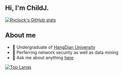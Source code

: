 ## Hi, I'm ChildJ.

<!--
**Ryclock/Ryclock** is a ✨ _special_ ✨ repository because its `README.md` (this file) appears on your GitHub profile.

Here are some ideas to get you started:

- 🔭 I’m currently working on ...
- 🌱 I’m currently learning ...
- 👯 I’m looking to collaborate on ...
- 🤔 I’m looking for help with ...
- 💬 Ask me about ...
- 📫 How to reach me: ...
- 😄 Pronouns: ...
- ⚡ Fun fact: ...
-->
[![Ryclock's GitHub stats](https://github-readme-stats.vercel.app/api?username=Ryclock&show_icons=true&theme=tokyonight)](https://github.com/anuraghazra/github-readme-stats)

## About me
- 🔭 Undergraduate of [HangDian University](https://www.hdu.edu.cn/)
- 🌱 Perferring network security as well as data mining
- 💬 Ask me about anything [here](https://github.com/Ryclock/Ryclock/issues) 

[![Top Langs](https://github-readme-stats.vercel.app/api/top-langs/?username=Ryclock&layout=compact)](https://github.com/anuraghazra/github-readme-stats)
